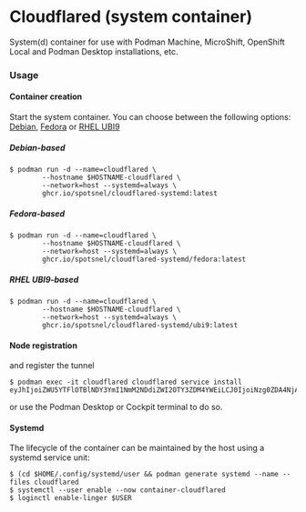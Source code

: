 Cloudflared (system container)
==============================

System(d) container for use with Podman Machine, MicroShift, OpenShift Local and Podman Desktop installations, etc.


### Usage

#### Container creation
Start the system container. You can choose between the following options: [Debian](./#debian-based), [Fedora](./#fedora-based) or [RHEL UBI9](./#rhel-ubi9-based)

##### Debian-based
```
$ podman run -d --name=cloudflared \
        --hostname $HOSTNAME-cloudflared \
        --network=host --systemd=always \
        ghcr.io/spotsnel/cloudflared-systemd:latest
```

##### Fedora-based
```
$ podman run -d --name=cloudflared \
        --hostname $HOSTNAME-cloudflared \
        --network=host --systemd=always \
        ghcr.io/spotsnel/cloudflared-systemd/fedora:latest
```

##### RHEL UBI9-based
```
$ podman run -d --name=cloudflared \
        --hostname $HOSTNAME-cloudflared \
        --network=host --systemd=always \
        ghcr.io/spotsnel/cloudflared-systemd/ubi9:latest
```

#### Node registration
and register the tunnel
```
$ podman exec -it cloudflared cloudflared service install eyJhIjoiZWU5YTFlOTBlNDY3YmI1NmM2NDdiZWI2OTY3ZDM4YWEiLCJ0IjoiNzg0ZDA4NjAtZjExMy00ZjlhLTllYzctNTc4NTk3NzJkZmNjIiwicyI6Ill6azFObU5oWkdRdE9UTmlNaTAwTldWbExXSTNaV0V0T0RRNE9UazJOVGN6TlRNdyJ9
```

or use the Podman Desktop or Cockpit terminal to do so.

#### Systemd
The lifecycle of the container can be maintained by the host using a systemd service unit:

```
$ (cd $HOME/.config/systemd/user && podman generate systemd --name --files cloudflared 
$ systemctl --user enable --now container-cloudflared
$ loginctl enable-linger $USER
```
